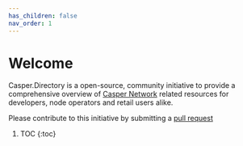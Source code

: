 ```yaml
---
has_children: false
nav_order: 1
---
```


# Welcome

Casper.Directory is a open-source, community initiative to provide a comprehensive overview 
of [Casper Network](https://casper.network) related resources for developers, node operators and retail users
alike.

Please contribute to this initiative by submitting a [pull request](https://github.com/make-software/casper.explorer)

1. TOC
{:toc}
   